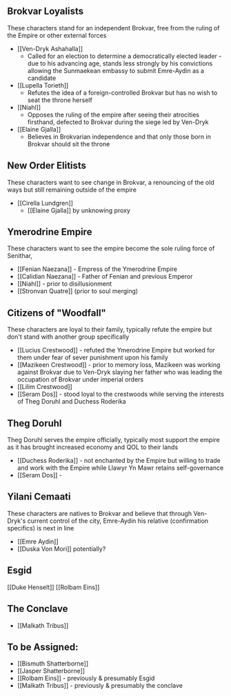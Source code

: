 ## Brokvar Loyalists
These characters stand for an independent Brokvar, free from the ruling of the Empire or other external forces
- [[Ven-Dryk Ashahalla]]
	- Called for an election to determine a democratically elected leader - due to his advancing age, stands less strongly by his convictions allowing the Sunmaekean embassy to submit Emre-Aydin as a candidate
- [[Lupella Torieth]]
	- Refutes the idea of a foreign-controlled Brokvar but has no wish to seat the throne herself
- [[Niahl]]
	- Opposes the ruling of the empire after seeing their atrocities firsthand, defected to Brokvar during the siege led by Ven-Dryk
- [[Elaine Gjalla]]
	- Believes in Brokvarian independence and that only those born in Brokvar should sit the throne

## New Order Elitists
These characters want to see change in Brokvar, a renouncing of the old ways but still remaining outside of the empire
- [[Cirella Lundgren]]
	- [[Elaine Gjalla]] by unknowing proxy

## Ymerodrine Empire
These characters want to see the empire become the sole ruling force of Senithar,
- [[Fenian Naezana]] - Empress of the Ymerodrine Empire
- [[Calidian Naezana]] - Father of Fenian and previous Emperor
- [[Niahl]] - prior to disillusionment 
- [[Stronvan Quatre]] (prior to soul merging)

## Citizens of "Woodfall"
These characters are loyal to their family, typically refute the empire but don't stand with another group specifically
- [[Lucius Crestwood]] - refuted the Ymerodrine Empire but worked for them under fear of sever punishment upon his family
- [[Mazikeen Crestwood]] - prior to memory loss, Mazikeen was working against Brokvar due to Ven-Dryk slaying her father who was leading the occupation of Brokvar under imperial orders
- [[Lilim Crestwood]]
- [[Seram Dos]] - stood loyal to the crestwoods while serving the interests of Theg Doruhl and Duchess Roderika

## Theg Doruhl
Theg Doruhl serves the empire officially, typically most support the empire as it has brought increased economy and QOL to their lands
- [[Duchess Roderika]] - not enchanted by the Empire but willing to trade and work with the Empire while Llawyr Yn Mawr retains self-governance 
- [[Seram Dos]] - 

## Yilani Cemaati
These characters are natives to Brokvar and believe that through Ven-Dryk's current control of the city, Emre-Aydin his relative (confirmation specifics) is next in line
- [[Emre Aydin]]
- [[Duska Von Mori]] potentially?

## Esgid
[[Duke Henselt]]
[[Rolbam Eins]]
## The Conclave
- [[Malkath Tribus]]


## To be Assigned:
- [[Bismuth Shatterborne]]
- [[Jasper Shatterborne]]
- [[Rolbam Eins]] - previously & presumably Esgid
- [[Malkath Tribus]] - previously & presumably the conclave